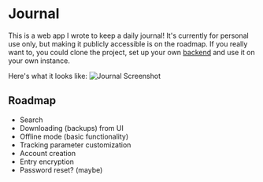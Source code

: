# Journal

This is a web app I wrote to keep a daily journal! It's currently for personal use only, but making it publicly accessible is on the roadmap. If you really want to, you could clone the project, set up your own [backend](https://github.com/SimonDMC/journal-worker) and use it on your own instance.

Here's what it looks like:
![Journal Screenshot](https://simondmc.com/i/f32a5cdcb09a668b.png)

## Roadmap

-   Search
-   Downloading (backups) from UI
-   Offline mode (basic functionality)
-   Tracking parameter customization
-   Account creation
-   Entry encryption
-   Password reset? (maybe)
